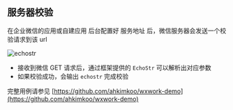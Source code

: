 ## 服务器校验

在企业微信的应用或自建应用 后台配置好 服务地址 后，微信服务器会发送一个校验请求到该 url

![echostr](img/echostr.jpg)

- 接收到微信 GET 请求后，通过框架提供的 `EchoStr` 可以解析出对应参数
- 如果校验成功，会输出 `echostr` 完成校验

完整用例请参见 [https://github.com/ahkimkoo/wxwork-demo](https://github.com/ahkimkoo/wxwork-demo)